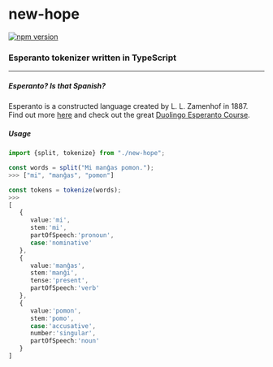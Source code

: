 # new-hope
[![npm version](https://badge.fury.io/js/new-hope.svg)](https://badge.fury.io/js/new-hope)
### Esperanto tokenizer written in TypeScript

----

##### Esperanto? Is that Spanish?
Esperanto is a constructed language created by L. L. Zamenhof in 1887. Find out more [here](https://en.wikipedia.org/wiki/Esperanto) and check out the great [Duolingo Esperanto Course](https://www.duolingo.com/course/eo/en/Learn-Esperanto-Online).

##### Usage

```ts
import {split, tokenize} from "./new-hope";

const words = split("Mi manĝas pomon.");
>>> ["mi", "manĝas", "pomon"]

const tokens = tokenize(words);
>>>
[
   {
      value:'mi',
      stem:'mi',
      partOfSpeech:'pronoun',
      case:'nominative'
   },
   {
      value:'manĝas',
      stem:'manĝi',
      tense:'present',
      partOfSpeech:'verb'
   },
   {
      value:'pomon',
      stem:'pomo',
      case:'accusative',
      number:'singular',
      partOfSpeech:'noun'
   }
]

```
